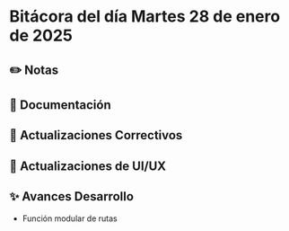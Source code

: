 # Bitácora del día Martes 28 de enero de 2025


## ✏️ Notas


## 📝 Documentación


## 🐛 Actualizaciones Correctivos


## 💄 Actualizaciones de UI/UX


## ✨ Avances Desarrollo

- Función modular de rutas
